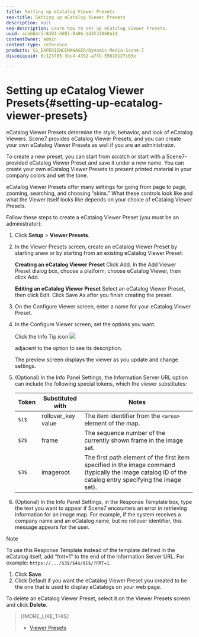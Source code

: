 ```yaml
---
title: Setting up eCatalog Viewer Presets
seo-title: Setting up eCatalog Viewer Presets
description: null
seo-description: Learn how to set up eCatalog Viewer Presets.
uuid: aca66bc5-8491-4d81-9a06-1d3531860a14
contentOwner: admin
content-type: reference
products: SG_EXPERIENCEMANAGER/Dynamic-Media-Scene-7
discoiquuid: 6c123f85-3bc4-4392-a7fb-55618127c65e

---
```


# Setting up eCatalog Viewer Presets{#setting-up-ecatalog-viewer-presets}

eCatalog Viewer Presets determine the style, behavior, and look of eCatalog Viewers. Scene7 provides eCatalog Viewer Presets, and you can create your own eCatalog Viewer Presets as well if you are an administrator.

To create a new preset, you can start from scratch or start with a Scene7-provided eCatalog Viewer Preset and save it under a new name. You can create your own eCatalog Viewer Presets to present printed material in your company colors and set the tone.

eCatalog Viewer Presets offer many settings for going from page to page, zooming, searching, and choosing “skins.” What these controls look like and what the Viewer itself looks like depends on your choice of eCatalog Viewer Presets.

Follow these steps to create a eCatalog Viewer Preset (you must be an administrator):

1. Click **Setup** &gt; **Viewer Presets**.
1. In the Viewer Presets screen, create an eCatalog Viewer Preset by starting anew or by starting from an existing eCatalog Viewer Preset:

   **Creating an eCatalog Viewer Preset** Click Add. In the Add Viewer Preset dialog box, choose a platform, choose eCatalog Viewer, then click Add.

   **Editing an eCatalog Viewer Preset** Select an eCatalog Viewer Preset, then click Edit. Click Save As after you finish creating the preset.

1. On the Configure Viewer screen, enter a name for your eCatalog Viewer Preset.
1. In the Configure Viewer screen, set the options you want.

   Click the Info Tip icon  ![](assets/Infotip.png)

   adjacent to the option to see its description.

   The preview screen displays the viewer as you update and change settings.

1. (Optional) In the Info Panel Settings, the Information Server URL option can include the following special tokens, which the viewer substitutes:

    |Token|Substituted with|Notes|
    |--- |--- |--- |
    |`$1$`|rollover_key value|The item identifier from the `<area>` element of the map.|
    |`$2$`|frame|The sequence number of the currently shown frame in the image set.|
    |`$3$`|imageroot|The first path element of the first item specified in the image command (typically the image catalog ID of the catalog entry specifying the image set).|

1. (Optional) In the Info Panel Settings, in the Response Template box, type the text you want to appear if Scene7 encounters an error in retrieving information for an image map. For example, if the system receives a company name and an eCatalog name, but no rollover identifier, this message appears for the user.

>[!NOTE]
>
>To use this Response Template instead of the template defined in the eCatalog itself, add “fmt=1” to the end of the Information Server URL. For example: `https://.../$3$/$4$/$1$/?FMT=1`.

1. Click **Save**.
1. Click Default if you want the eCatalog Viewer Preset you created to be the one that is used to display eCatalogs on your web page.

To delete an eCatalog Viewer Preset, select it on the Viewer Presets screen and click **Delete**.

>[!MORE_LIKE_THIS]
>
>* [Viewer Presets](application-setup.md#viewer_presets)
